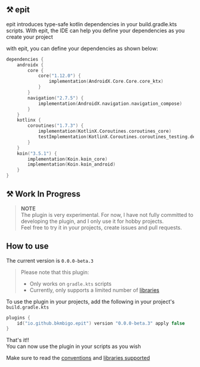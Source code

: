 ## ⚒️ epit

epit introduces type-safe kotlin dependencies in your build.gradle.kts scripts. With epit, the IDE can help you define
your dependencies as you create your project

with epit, you can define your dependencies as shown below:

```kotlin
dependencies {
    androidx {
        core {
            core("1.12.0") {
                implementation(AndroidX.Core.Core.core_ktx)
            }
        }
        navigation("2.7.5") {
            implementation(AndroidX.navigation.navigation_compose)
        }
    }
    kotlinx {
        coroutines("1.7.3") {
            implementation(KotlinX.Coroutines.coroutines_core)
            testImplementation(KotlinX.Coroutines.coroutines_testing.dependency)
        }
    }
    koin("3.5.1") {
        implementation(Koin.koin_core)
        implementation(Koin.koin_android)
    }
}
```

## ⚒️ Work In Progress

> **NOTE**   
> The plugin is very experimental. For now, I have not fully committed to developing the plugin, and I only use it for
> hobby projects.  
> Feel free to try it in your projects, create issues and pull requests.

## How to use

The current version is `0.0.0-beta.3`

> Please note that this plugin:
>    - Only works on `gradle.kts` scripts
>    - Currently, only supports a limited number of [libraries](docs/libraries_supported.md)

To use the plugin in your projects, add the following in your project's `build.gradle.kts`

```kotlin
plugins {
    id("io.github.bkmbigo.epit") version "0.0.0-beta.3" apply false
}
```

That's it!!  
You can now use the plugin in your scripts as you wish

Make sure to read the [conventions](docs/conventions.md) and [libraries supported](docs/libraries_supported.md)
